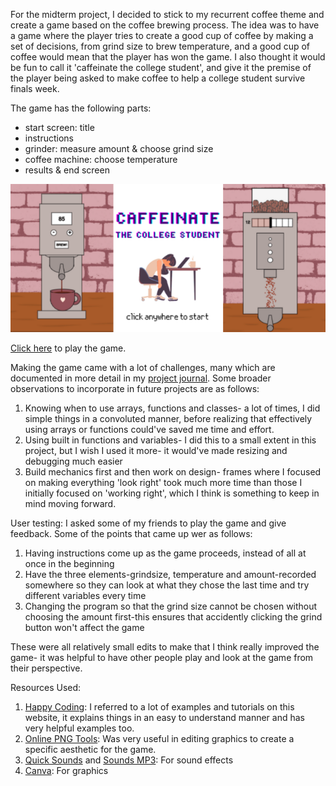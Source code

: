 For the midterm project, I decided to stick to my recurrent coffee theme and create a game based on the coffee brewing process. The idea was to have a game where the player tries to create a good cup of coffee by making a set of decisions, from grind size to brew temperature, and a good cup of coffee would mean that the player has won the game. I also thought it would be fun to call it 'caffeinate the college student', and give it the premise of the player being asked to make coffee to help a college student survive finals week. 

The game has the following parts:
- start screen: title
- instructions
- grinder: measure amount & choose grind size 
- coffee machine: choose temperature
- results & end screen

![screenshot of the game](game_screenshot.png)

[Click here](https://editor.p5js.org/noorajabir/sketches/7erJ7QDXq) to play the game.

Making the game came with a lot of challenges, many which are documented in more detail in my [project journal](https://github.com/noorajabir/IntroToIM/blob/main/Midterm/journal.md). Some broader observations to incorporate in future projects are as follows:

1. Knowing when to use arrays, functions and classes- a lot of times, I did simple things in a convoluted manner, before realizing that effectively using arrays or functions could've saved me time and effort.
2. Using built in functions and variables- I did this to a small extent in this project, but I wish I used it more- it would've made resizing and debugging much easier
3. Build mechanics first and then work on design- frames where I focused on making everything 'look right' took much more time than those I initially focused on 'working right', which I think is something to keep in mind moving forward.

User testing:
I asked some of my friends to play the game and give feedback. Some of the points that came up wer as follows:

1. Having instructions come up as the game proceeds, instead of all at once in the beginning
2. Have the three elements-grindsize, temperature and amount-recorded somewhere so they can look at what they chose the last time and try different variables every time
3. Changing the program so that the grind size cannot be chosen without choosing the amount first-this ensures that accidently clicking the grind button won't affect the game

These were all relatively small edits to make that I think really improved the game- it was helpful to have other people play and look at the game from their perspective. 

Resources Used:

1. [Happy Coding](https://happycoding.io/): I referred to a lot of examples and tutorials on this website, it explains things in an easy to understand manner and has very helpful examples too.
2. [Online PNG Tools](https://onlinepngtools.com/change-png-color): Was very useful in editing graphics to create a specific aesthetic for the game.
3. [Quick Sounds](https://quicksounds.com/) and [Sounds MP3](https://sounds-mp3.com/): For sound effects
4. [Canva](https://www.canva.com/): For graphics
